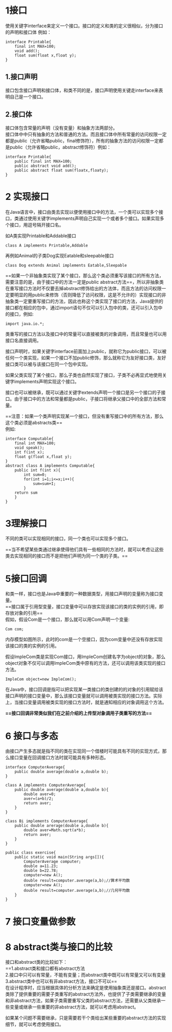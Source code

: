 # 1接口
使用关键字interface来定义一个接口。接口的定义和类的定义很相似，分为接口的声明和接口体
例如：
```
interface Printable{
	final int MAX=100;
	void add();
	float sum(float x,float y);
}
```
## 1.接口声明
接口包含接口声明和接口体，和类不同的是，接口声明使用关键走interface来表明自己是一个接口。
## 2.接口体
接口体包含常量的声明（没有变量）和抽象方法两部分。  
接口体中中只有抽象的方法和普通的方法。而且接口体中所有常量的访问权限一定都是public（允许省略public，final修饰符），所有的抽象方法的访问权限一定都是public（允许省略public，abstract修饰符）例如：
```
interface Printable{
	public final int MAX=100;
	public abstract void add();
	public abstract float sum(floatx,floaty);
}
```
# 2 实现接口
在Java语言中，接口由类去实现以便使用接口中的方法，一个类可以实现多个接口，类通过使用关键字implements声明自己实现一个或者多个接口。如果实现多个接口，用逗号隔开接口名。  

如A类实现Printable和Addable接口
```
class A implements Printable,Addable
```
再例如Animal的子类Dog实现Eatable和sleepable接口
```
class Dog extends Animal implements Eatable,Sleepable
```
==如果一个非抽象类实现了某个接口，那么这个类必须重写该接口的所有方法，需要注意的是，由于接口中的方法一定是public abstract方法==，所以非抽象类在重写接口方法时不仅要去掉abstract修饰给出的方法体，而且方法的访问权限一定要明显的用public来修饰（否则降低了访问权限，这是不允许的）实现接口的非抽象类一定要重写接口的方法，因此也称这个类实现了接口的方法，Java提供的接口都在相应的包中，通过import语句不仅可以引入包中的类，还可以引入包中的接口，例如:
```
import java.io.*;
```
类重写的接口方法以及接口中的常量可以直接被类的对象调用，而且常量也可以用接口名直接调用。  

接口声明时，如果关键字interface前面加上public，就称它为public接口，可以被任何一个类实现，如果一个接口不加public修饰，那么就称它为友好接口类，友好接口类可以被与该接口在同一个包中实现。  

如果父类实现了某个接口，那么子类也自然实现了接口，子类不必再显式地使用关键字implements声明实现这个接口。  

接口也可以被继承，既可以通过关键字extends声明一个接口是另一个接口的子接口。由于接口中的方法和常量都是public，子接口将继承父接口中的全部方法和常量。  

==注意：如果一个类声明实现某一个接口，但没有重写接口中的所有方法，那么这个类必须是abstracts类==  
例如:
```
interface Computable{
	final int MAX=100;
	void speak();
	int f(int x);
	float g(float x,float y);
}
abstract class A implements Computable{
	public int f(int x){
		int sum=0;
		for(int i=1;i<=x;i++){
			sum=sum+I;
		}
	return sum
	}
}
```
# 3理解接口
不同的类可以实现相同的接口，同一个类也可以实现多个接口。  

==当不希望某些类通过继承使得他们具有一些相同的方法时，就可以考虑让这些类去实现相同的接口而不是把他们声明为同一个类的子类。==  


# 5接口回调
和类一样，接口也是Java中重要的一种数据类型，用接口声明的变量称为接口变量。  
==接口属于引用型变量，接口变量中可以存放实现该接口的类的实例的引用，即存放对象的引用==  
假如，假设Com是一个接口，那么就可以用Com声明一个变量:
```
Com com;
```
内存模型如图所示，此时的com是一个空接口，因为com变量中还没有存放实现该接口的类的实例的引用。  

假设ImpleCom类是实现Com接口，用ImpleCom创建名字为object的对象，那么object对象不仅可以调用ImpleCom类中原有的方法，还可以调用该类实现的接口方法。
```
ImpleCom object=new ImpleCom();
```
在Java中，接口回调是指可以把实现某一类接口的类创建的的对象的引用赋给该接口声明的接口变量中，那么该接口变量就可以调用被类实现的接口方法。实际上，当接口变量调用被类实现的接口方法时，就是通知相应的对象调用这个方法。  

**==接口回调非常类似我们在之前介绍的上传型对象调用子类重写的方法==**

# 6 接口与多态
由接口产生多态就是指不同的类在实现同一个借楼时可能具有不同的实现方式，那么接口变量在回调接口方法时就可能具有多种形态。
```
interface ComputerAverage{
	public double average(double a,double b);
}

class A implements ComputerAverage{
	public double average(double a,double b){
		double aver=0;
		aver=(a+b)/2;
		return aver;
	}
}

class Bi implements ComputerAverage{
	public double arerage(double a,double b){
		double aver=Math.sqrt(a*b);
		return aver;
	}
}

public class exercise{
	public static void main(String args[]){
		ComputerAverage computer;
		double a=11.23;
		double b=22.78;
		computer=new A();
		double result=computer.average(a,b);//算术平均数
		computer=new A();
		double result=computer.average(a,b);//几何平均数
	}
}
```
# 7 接口变量做参数

# 8 abstract类与接口的比较
接口和abstract类的比较如下：   
==1.abstract类和接口都有abstract方法  
2.接口中只可以有常量，不能有变量；而abstract类中既可以有常量又可以有变量  
3.abstract类中也可以有非abstract方法，接口不可以==   
在设计程序时，应当根据具体的分析方法来确定是使用抽象类还是接口。abstract类除了提供重要的需要子类重写的abstract方法外，也提供了子类需要继承的变量和非abstract方法，如果子类需要重写父类的abstract方法，还需要从父类继承一些变量或继承一些重要的非abstract方法，就可以考虑用abstract。  

如果某个问题不需要继承，只是需要若干个类给出某些重要的abstract方法的实现细节，就可以考虑使用接口。